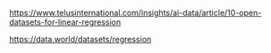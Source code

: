 https://www.telusinternational.com/insights/ai-data/article/10-open-datasets-for-linear-regression

https://data.world/datasets/regression
